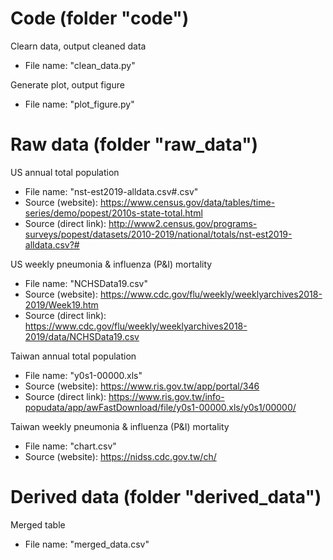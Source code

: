 # Code (folder "code")

Clearn data, output cleaned data
* File name: "clean_data.py"

Generate plot, output figure
* File name: "plot_figure.py"

# Raw data (folder "raw_data")

US annual total population
* File name: "nst-est2019-alldata.csv#.csv"
* Source (website): https://www.census.gov/data/tables/time-series/demo/popest/2010s-state-total.html
* Source (direct link): http://www2.census.gov/programs-surveys/popest/datasets/2010-2019/national/totals/nst-est2019-alldata.csv?#

US weekly pneumonia & influenza (P&I) mortality
* File name: "NCHSData19.csv"
* Source (website): https://www.cdc.gov/flu/weekly/weeklyarchives2018-2019/Week19.htm
* Source (direct link): https://www.cdc.gov/flu/weekly/weeklyarchives2018-2019/data/NCHSData19.csv

Taiwan annual total population
* File name: "y0s1-00000.xls"
* Source (website): https://www.ris.gov.tw/app/portal/346
* Source (direct link): https://www.ris.gov.tw/info-popudata/app/awFastDownload/file/y0s1-00000.xls/y0s1/00000/

Taiwan weekly pneumonia & influenza (P&I) mortality
* File name: "chart.csv"
* Source (website): https://nidss.cdc.gov.tw/ch/

# Derived data (folder "derived_data")

Merged table
* File name: "merged_data.csv"